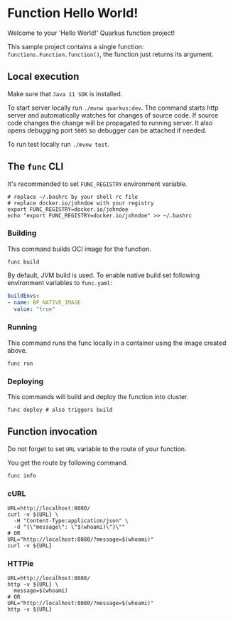 # Function Hello World!

Welcome to your 'Hello World!' Quarkus function project!

This sample project contains a single function: `functions.Function.function()`,
the function just returns its argument.

## Local execution
Make sure that `Java 11 SDK` is installed.

To start server locally run `./mvnw quarkus:dev`.
The command starts http server and automatically watches for changes of source code.
If source code changes the change will be propagated to running server. It also opens debugging port `5005`
so debugger can be attached if needed.

To run test locally run `./mvnw test`.

## The `func` CLI

It's recommended to set `FUNC_REGISTRY` environment variable.
```shell script
# replace ~/.bashrc by your shell rc file
# replace docker.io/johndoe with your registry
export FUNC_REGISTRY=docker.io/johndoe
echo "export FUNC_REGISTRY=docker.io/johndoe" >> ~/.bashrc
```

### Building

This command builds OCI image for the function.

```shell script
func build
```

By default, JVM build is used.
To enable native build set following environment variables to `func.yaml`:
```yaml
buildEnvs:
- name: BP_NATIVE_IMAGE
  value: "true"

```

### Running

This command runs the func locally in a container
using the image created above.
```shell script
func run
```

### Deploying

This commands will build and deploy the function into cluster.

```shell script
func deploy # also triggers build
```

## Function invocation

Do not forget to set `URL` variable to the route of your function.

You get the route by following command.
```shell script
func info
```

### cURL

```shell script
URL=http://localhost:8080/
curl -v ${URL} \
  -H "Content-Type:application/json" \
  -d "{\"message\": \"$(whoami)\"}\""
# OR
URL="http://localhost:8080/?message=$(whoami)"
curl -v ${URL}
```

### HTTPie

```shell script
URL=http://localhost:8080/
http -v ${URL} \
  message=$(whoami)
# OR
URL="http://localhost:8080/?message=$(whoami)"
http -v ${URL}
```
